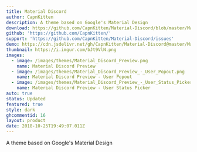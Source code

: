 ```yaml
---
title: Material Discord
author: CapnKitten
description: A theme based on Google's Material Design
download: https://github.com/CapnKitten/Material-Discord/blob/master/Material-Discord.theme.css
github: 'https://github.com/CapnKitten/'
support: 'https://github.com/CapnKitten/Material-Discord/issues'
demo: https://cdn.jsdelivr.net/gh/CapnKitten/Material-Discord@master/Material-Discord.theme.css
thumbnail: https://i.imgur.com/bJt9VlN.png
images:
  - image: /images/themes/Material_Discord_Preview.png
    name: Material Discord Preview
  - image: /images/themes/Material_Discord_Preview_-_User_Popout.png
    name: Material Discord Preview - User Popout
  - image: /images/themes/Material_Discord_Preview_-_User_Status_Picker.gif
    name: Material Discord Preview - User Status Picker
auto: true
status: Updated
featured: true
style: dark
ghcommentid: 16
layout: product
date: 2018-10-25T19:49:07.011Z
---
```

A theme based on Google's Material Design